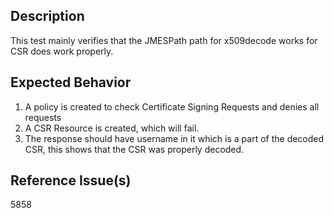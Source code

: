 ## Description

This test mainly verifies that the JMESPath path for x509decode works for CSR does work properly.

## Expected Behavior

1. A policy is created to check Certificate Signing Requests and denies all requests
2. A CSR Resource is created, which will fail.
3. The response should have username in it which is a part of the decoded CSR, this shows that the CSR was properly decoded.

## Reference Issue(s)

5858
